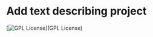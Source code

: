 # Add text describing project

[![GPL License](http://darrienglasser.com/gpl-v3-logo.jpg)](GPL License)
